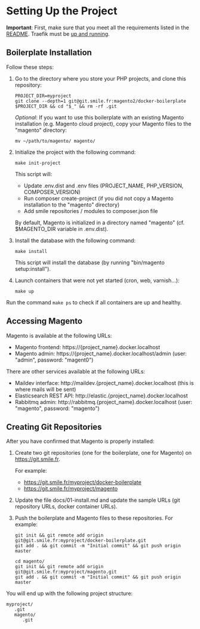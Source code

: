 # Setting Up the Project

**Important**: First, make sure that you meet all the requirements listed in the [README](../README.md).
Traefik must be [up and running](https://git.smile.fr/docker/traefik#usage).

## Boilerplate Installation

Follow these steps:

1. Go to the directory where you store your PHP projects, and clone this repository:

   ```
   PROJECT_DIR=myproject
   git clone --depth=1 git@git.smile.fr:magento2/docker-boilerplate $PROJECT_DIR && cd "$_" && rm -rf .git
   ```

   *Optional*: If you want to use this boilerplate with an existing Magento installation (e.g. Magento cloud project), copy your Magento files to the "magento" directory:

   ```
   mv ~/path/to/magento/ magento/
   ```

2. Initialize the project with the following command:

   ```
   make init-project
   ```

   This script will:

   - Update .env.dist and .env files (PROJECT_NAME, PHP_VERSION, COMPOSER_VERSION)
   - Run composer create-project (if you did not copy a Magento installation to the "magento" directory)
   - Add smile repositories / modules to composer.json file

   By default, Magento is initialized in a directory named "magento" (cf. $MAGENTO_DIR variable in .env.dist).

3. Install the database with the following command:

   ```
   make install
   ```

   This script will install the database (by running "bin/magento setup:install").

4. Launch containers that were not yet started (cron, web, varnish...):

   ```
   make up
   ```

Run the command `make ps` to check if all containers are up and healthy.

## Accessing Magento

Magento is available at the following URLs:

- Magento frontend: https://{project_name}.docker.localhost
- Magento admin: https://{project_name}.docker.localhost/admin (user: "admin", password: "magent0")

There are other services available at the following URLs:

- Maildev interface: http://maildev.{project_name}.docker.localhost (this is where mails will be sent)
- Elasticsearch REST API: http://elastic.{project_name}.docker.localhost
- Rabbitmq admin: http://rabbitmq.{project_name}.docker.localhost (user: "magento", password: "magento")

## Creating Git Repositories

After you have confirmed that Magento is properly installed:

1. Create two git repositories (one for the boilerplate, one for Magento) on https://git.smile.fr.

   For example:

   - https://git.smile.fr/myproject/docker-boilerplate
   - https://git.smile.fr/myproject/magento

2. Update the file docs/01-install.md and update the sample URLs (git repository URLs, docker container URLs).

3. Push the boilerplate and Magento files to these repositories.
   For example:

   ```
   git init && git remote add origin git@git.smile.fr:myproject/docker-boilerplate.git
   git add . && git commit -m "Initial commit" && git push origin master

   cd magento/
   git init && git remote add origin git@git.smile.fr:myproject/magento.git
   git add . && git commit -m "Initial commit" && git push origin master
   ```

You will end up with the following project structure:

```
myproject/
   .git
   magento/
      .git
```
